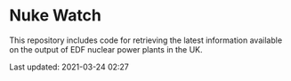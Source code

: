 # Nuke Watch

This repository includes code for retrieving the latest information available on the output of EDF nuclear power plants in the UK.

Last updated: 2021-03-24 02:27